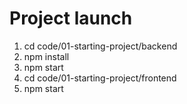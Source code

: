 # Project launch
1. cd code/01-starting-project/backend
2. npm install
3. npm start
4. cd code/01-starting-project/frontend
5. npm start